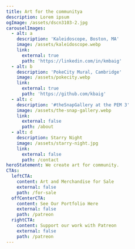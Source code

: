 ```yaml
---
title: Art for the communitya
description: Lorem ipsum
ogImage: /assets/dscn3103-2.jpg
carouselImages:
  - alt: a
    description: 'Kaleidoscope, Boston, MA'
    image: /assets/kaleidoscope.webp
    link:
      external: true
      path: 'https://linkedin.com/in/kmbaig'
  - alt: b
    description: 'PokeCity Mural, Cambridge'
    image: /assets/pokecity.webp
    link:
      external: true
      path: 'https://github.com/kbaig'
  - alt: c
    description: '#theSnapGallery at the PEM 3'
    image: /assets/the-snap-gallery.webp
    link:
      external: false
      path: /about
  - alt: d
    description: Starry Night
    image: /assets/starry-night.jpg
    link:
      external: false
      path: /contact
heroStatement: We create art for community.
CTAs:
  leftCTA:
    content: Art and Merchandise for Sale
    external: false
    path: /for-sale
  offCenterCTA:
    content: See Our Portfolio Here
    external: false
    path: /patreon
  rightCTA:
    content: Support our work with Patreon
    external: false
    path: /patreon
---
```


